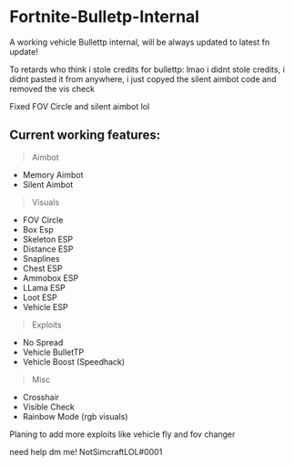 # Fortnite-Bulletp-Internal
A working vehicle Bullettp internal, will be always updated to latest fn update!

To retards who think i stole credits for bullettp: lmao i didnt stole credits, i didnt pasted it from anywhere, i just copyed the silent aimbot code and removed the vis check

Fixed FOV Circle and silent aimbot lol

## Current working features:

> Aimbot
 - Memory Aimbot
 - Silent Aimbot

> Visuals

 - FOV Circle
 - Box Esp
 - Skeleton ESP
 - Distance ESP
 - Snaplines
 - Chest ESP
 - Ammobox ESP
 - LLama ESP
 - Loot ESP
 - Vehicle ESP

> Exploits

 - No Spread
 - Vehicle BulletTP
 - Vehicle Boost (Speedhack)

> Misc

 - Crosshair
 - Visible Check
 - Rainbow Mode (rgb visuals)


Planing to add more exploits like vehicle fly and fov changer

need help dm me! NotSimcraftLOL#0001
